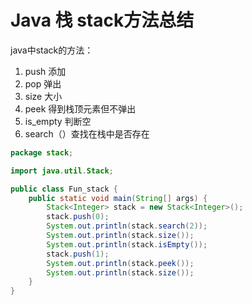 # Java 栈 stack方法总结

java中stack的方法：

1. push 添加
2. pop 弹出
3. size  大小
4. peek 得到栈顶元素但不弹出
5. is_empty 判断空
6. search（）查找在栈中是否存在

```java
package stack;

import java.util.Stack;

public class Fun_stack {
    public static void main(String[] args) {
        Stack<Integer> stack = new Stack<Integer>();
        stack.push(0);
        System.out.println(stack.search(2));
        System.out.println(stack.size());
        System.out.println(stack.isEmpty());
        stack.push(1);
        System.out.println(stack.peek());
        System.out.println(stack.size());
    }
}

```

